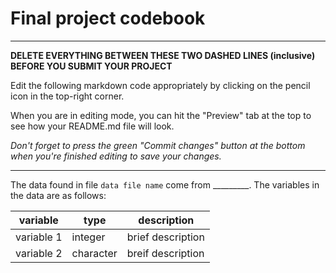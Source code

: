 # Final project codebook 

--------
**DELETE EVERYTHING BETWEEN THESE TWO DASHED LINES (inclusive) BEFORE YOU SUBMIT YOUR PROJECT**

Edit the following markdown code appropriately by clicking on the pencil icon in the top-right corner. 

When you are in editing mode, you can hit the "Preview" tab at the top to see how your README.md file will look. 

*Don't forget to press the green "Commit changes" button at the bottom when you're finished editing to save your changes.*

---------

The data found in file `data file name` come from _________. The variables in the data are as follows:


| variable | type | description |
|----------|------|-------------|
| variable 1 | integer | brief description|
| variable 2 | character | breif description|
